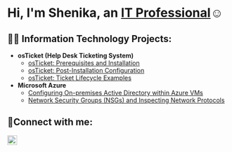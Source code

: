 <h1>Hi, I'm Shenika, an <a href="https://linkedin.com/in/shenikadunn">IT Professional</a>☺</h1>

<h2>👨‍💻 Information Technology Projects:</h2>

- <b>osTicket (Help Desk Ticketing System)</b>
  - [osTicket: Prerequisites and Installation](https://github.com/sndunn31/osticket-prereqs)
  - [osTicket: Post-Installation Configuration](https://github.com/sndunn31/osTicket-Post-Install-Config)
  - [osTicket: Ticket Lifecycle Examples](https://github.com/sndunn31/Ticket-Lifecycle-Example)
- <b>Microsoft Azure</b>
  - [Configuring On-premises Active Directory within Azure VMs](https://github.com/sndunn31/configure-ad)
  - [Network Security Groups (NSGs) and Inspecting Network Protocols](https://github.com/sndunn31/azure-network-protocols)

<h2>🤳Connect with me:</h2>

[<img align="left" alt="Josh | LinkedIn" width="22px" src="https://cdn.jsdelivr.net/npm/simple-icons@v3/icons/linkedin.svg" />][linkedin]

[linkedin]: https://www.linkedin.com/in/shenikadunn

